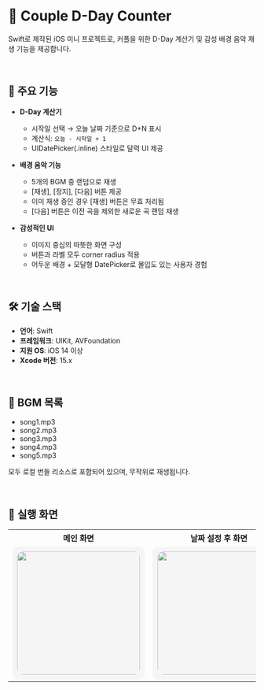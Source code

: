 # 💑 Couple D-Day Counter

Swift로 제작된 iOS 미니 프로젝트로, 커플을 위한 D-Day 계산기 및 감성 배경 음악 재생 기능을 제공합니다.

<br/>

## 📱 주요 기능

- **D-Day 계산기**
  - 시작일 선택 → 오늘 날짜 기준으로 D+N 표시
  - 계산식: `오늘 - 시작일 + 1`
  - UIDatePicker(.inline) 스타일로 달력 UI 제공

- **배경 음악 기능**
  - 5개의 BGM 중 랜덤으로 재생
  - [재생], [정지], [다음] 버튼 제공
  - 이미 재생 중인 경우 [재생] 버튼은 무효 처리됨
  - [다음] 버튼은 이전 곡을 제외한 새로운 곡 랜덤 재생

- **감성적인 UI**
  - 이미지 중심의 따뜻한 화면 구성
  - 버튼과 라벨 모두 corner radius 적용
  - 어두운 배경 + 모달형 DatePicker로 몰입도 있는 사용자 경험

<br/>

## 🛠 기술 스택

- **언어**: Swift
- **프레임워크**: UIKit, AVFoundation
- **지원 OS**: iOS 14 이상
- **Xcode 버전**: 15.x

<br/>

## 🎵 BGM 목록

- song1.mp3  
- song2.mp3  
- song3.mp3  
- song4.mp3  
- song5.mp3  

모두 로컬 번들 리소스로 포함되어 있으며, 무작위로 재생됩니다.

<br/>

## 📸 실행 화면

<table>
  <tr>
    <th style="text-align:center;">메인 화면</th>
    <th style="text-align:center;">날짜 설정 후 화면</th>
  </tr>
  <tr>
    <td align="center">
      <div style="background-color:#f5f5f5; padding:10px; border-radius:12px; display:inline-block;">
        <img src="https://github.com/user-attachments/assets/d2c87ec5-c9a4-4f7a-a63b-82c5bd2f7eb8" width="250" style="border-radius:12px;" />
      </div>
    </td>
    <td align="center">
      <div style="background-color:#f5f5f5; padding:10px; border-radius:12px; display:inline-block;">
        <img src="https://github.com/user-attachments/assets/68773612-80af-4f46-a634-e5890bea91ed" width="250" style="border-radius:12px;" />
      </div>
    </td>
  </tr>
</table>


